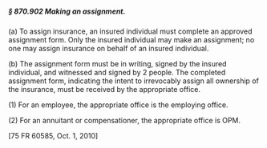 ##### § 870.902 Making an assignment. #####

(a) To assign insurance, an insured individual must complete an approved assignment form. Only the insured individual may make an assignment; no one may assign insurance on behalf of an insured individual.

(b) The assignment form must be in writing, signed by the insured individual, and witnessed and signed by 2 people. The completed assignment form, indicating the intent to irrevocably assign all ownership of the insurance, must be received by the appropriate office.

(1) For an employee, the appropriate office is the employing office.

(2) For an annuitant or compensationer, the appropriate office is OPM.

[75 FR 60585, Oct. 1, 2010]